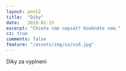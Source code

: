 ```yaml
---
layout: post2
title:  "Diky"
date:   2019-01-15
excerpt: "Chcete nám napsat? Koukněte sem."
cz: true
comments: false
feature: "/assets/img/us/us6.jpg"
---
```



Diky za vyplneni
